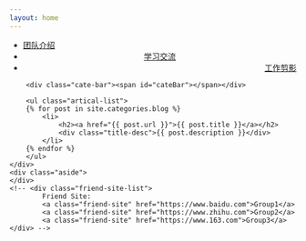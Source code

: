 ```yaml
---
layout: home
---
```


<div class="index-content blog">
    <div class="section">
        <ul class="artical-cate">
            <li class="on"><a href="/"><span>团队介绍</span></a></li>
            <li style="text-align:center"><a href="/dump"><span>学习交流</span></a></li>
            <li style="text-align:right"><a href="/project"><span>工作剪影</span></a></li>
        </ul>

        <div class="cate-bar"><span id="cateBar"></span></div>

        <ul class="artical-list">
        {% for post in site.categories.blog %}
            <li>
                <h2><a href="{{ post.url }}">{{ post.title }}</a></h2>
                <div class="title-desc">{{ post.description }}</div>
            </li>
        {% endfor %}
        </ul>
    </div>
    <div class="aside">
    </div>
    <!-- <div class="friend-site-list">
            Friend Site:
            <a class="friend-site" href="https://www.baidu.com">Group1</a> 
            <a class="friend-site" href="https://www.zhihu.com">Group2</a>
            <a class="friend-site" href="https://www.163.com">Group3</a>            
    </div> -->
</div>

